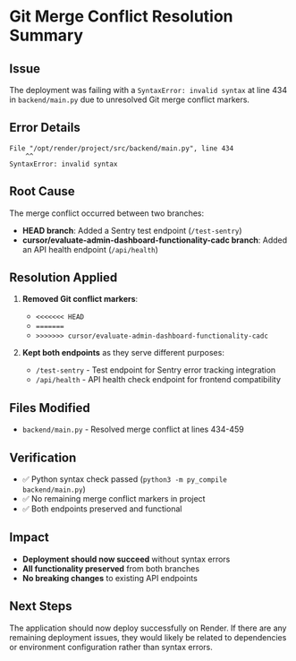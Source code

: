 # Git Merge Conflict Resolution Summary

## Issue
The deployment was failing with a `SyntaxError: invalid syntax` at line 434 in `backend/main.py` due to unresolved Git merge conflict markers.

## Error Details
```
File "/opt/render/project/src/backend/main.py", line 434
    ^^
SyntaxError: invalid syntax
```

## Root Cause
The merge conflict occurred between two branches:
- **HEAD branch**: Added a Sentry test endpoint (`/test-sentry`)
- **cursor/evaluate-admin-dashboard-functionality-cadc branch**: Added an API health endpoint (`/api/health`)

## Resolution Applied
1. **Removed Git conflict markers**: 
   - `<<<<<<< HEAD`
   - `=======`
   - `>>>>>>> cursor/evaluate-admin-dashboard-functionality-cadc`

2. **Kept both endpoints** as they serve different purposes:
   - `/test-sentry` - Test endpoint for Sentry error tracking integration
   - `/api/health` - API health check endpoint for frontend compatibility

## Files Modified
- `backend/main.py` - Resolved merge conflict at lines 434-459

## Verification
- ✅ Python syntax check passed (`python3 -m py_compile backend/main.py`)
- ✅ No remaining merge conflict markers in project
- ✅ Both endpoints preserved and functional

## Impact
- **Deployment should now succeed** without syntax errors
- **All functionality preserved** from both branches
- **No breaking changes** to existing API endpoints

## Next Steps
The application should now deploy successfully on Render. If there are any remaining deployment issues, they would likely be related to dependencies or environment configuration rather than syntax errors.